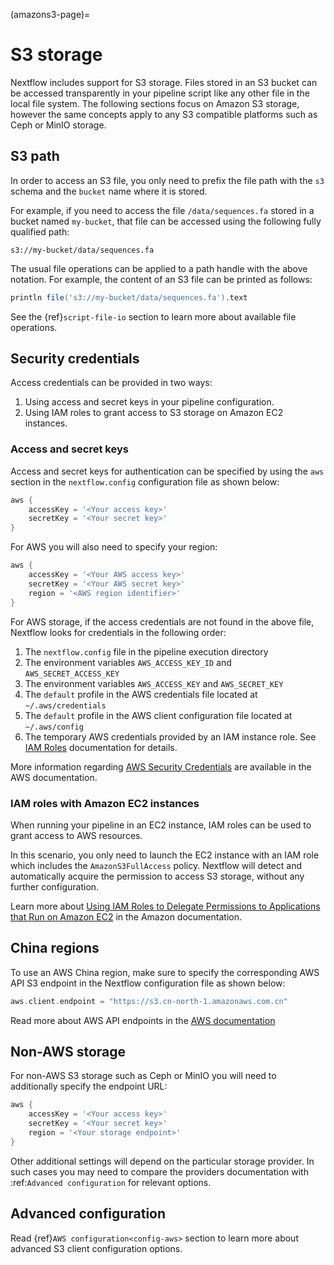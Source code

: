 (amazons3-page)=

# S3 storage

Nextflow includes support for S3 storage. Files stored in an S3 bucket can be accessed transparently in your pipeline script like any other file in the local file system. The following sections focus on Amazon S3 storage, however the same concepts apply to any S3 compatible platforms such as Ceph or MinIO storage.

## S3 path

In order to access an S3 file, you only need to prefix the file path with the `s3` schema and the `bucket` name where it is stored.

For example, if you need to access the file `/data/sequences.fa` stored in a bucket named `my-bucket`, that file can be accessed using the following fully qualified path:

```
s3://my-bucket/data/sequences.fa
```

The usual file operations can be applied to a path handle with the above notation. For example, the content of an S3 file can be printed as follows:

```groovy
println file('s3://my-bucket/data/sequences.fa').text
```

See the {ref}`script-file-io` section to learn more about available file operations.

## Security credentials

Access credentials can be provided in two ways:

1. Using access and secret keys in your pipeline configuration.
2. Using IAM roles to grant access to S3 storage on Amazon EC2 instances.

### Access and secret keys

Access and secret keys for authentication can be specified by using the `aws` section in the `nextflow.config` configuration file as shown below:

```groovy
aws {
    accessKey = '<Your access key>'
    secretKey = '<Your secret key>'
}
```

For AWS you will also need to specify your region:

```groovy
aws {
    accessKey = '<Your AWS access key>'
    secretKey = '<Your AWS secret key>'
    region = '<AWS region identifier>'
}
```

For AWS storage, if the access credentials are not found in the above file, Nextflow looks for credentials in the following order:

1. The `nextflow.config` file in the pipeline execution directory
2. The environment variables `AWS_ACCESS_KEY_ID` and `AWS_SECRET_ACCESS_KEY`
3. The environment variables `AWS_ACCESS_KEY` and `AWS_SECRET_KEY`
4. The `default` profile in the AWS credentials file located at `~/.aws/credentials`
5. The `default` profile in the AWS client configuration file located at `~/.aws/config`
6. The temporary AWS credentials provided by an IAM instance role. See [IAM Roles](http://docs.aws.amazon.com/AWSEC2/latest/UserGuide/iam-roles-for-amazon-ec2.html) documentation for details.

More information regarding [AWS Security Credentials](http://docs.aws.amazon.com/general/latest/gr/aws-security-credentials.html) are available in the AWS documentation.

### IAM roles with Amazon EC2 instances

When running your pipeline in an EC2 instance, IAM roles can be used to grant access to AWS resources.

In this scenario, you only need to launch the EC2 instance with an IAM role which includes the `AmazonS3FullAccess` policy. Nextflow will detect and automatically acquire the permission to access S3 storage, without any further configuration.

Learn more about [Using IAM Roles to Delegate Permissions to Applications that Run on Amazon EC2](http://docs.aws.amazon.com/IAM/latest/UserGuide/roles-usingrole-ec2instance.html) in the Amazon documentation.

## China regions

To use an AWS China region, make sure to specify the corresponding AWS API S3 endpoint in the Nextflow configuration file as shown below:

```groovy
aws.client.endpoint = "https://s3.cn-north-1.amazonaws.com.cn"
```

Read more about AWS API endpoints in the [AWS documentation](https://docs.aws.amazon.com/general/latest/gr/s3.html)

## Non-AWS storage

For non-AWS S3 storage such as Ceph or MinIO you will need to additionally specify the endpoint URL:

```groovy
aws {
    accessKey = '<Your access key>'
    secretKey = '<Your secret key>'
    region = '<Your storage endpoint>'
}
```

Other additional settings will depend on the particular storage provider. In such cases you may need to compare the providers documentation with :ref:`Advanced configuration` for relevant options.

## Advanced configuration

Read {ref}`AWS configuration<config-aws>` section to learn more about advanced S3 client configuration options.
